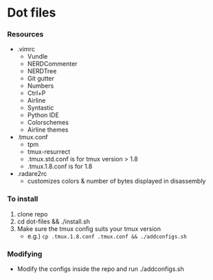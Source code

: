 # Dot files

### Resources
* .vimrc
	* Vundle
	* NERDCommenter
	* NERDTree
	* Git gutter
	* Numbers
	* Ctrl+P
	* Airline
	* Syntastic
	* Python IDE
	* Colorschemes
	* Airline themes 
* .tmux.conf
	* tpm
	* tmux-resurrect
	* .tmux.std.conf is for tmux version > 1.8
	* .tmux.1.8.conf is for 1.8
* .radare2rc
	* customizes colors & number of bytes displayed in disassembly

### To install
1. clone repo
2. cd dot-files && ./install.sh
3. Make sure the tmux config suits your tmux version
	-	e.g.) ``cp .tmux.1.8.conf .tmux.conf && ./addconfigs.sh``

### Modifying
- Modify the configs inside the repo and run ./addconfigs.sh 
